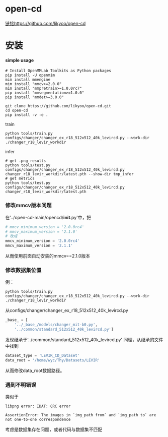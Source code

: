 # open-cd
[链接](https://github.com/likyoo/open-cd)https://github.com/likyoo/open-cd

# 安装
#### simple usage
```
# Install OpenMMLab Toolkits as Python packages
pip install -U openmim
mim install mmengine
mim install "mmcv>=2.0.0"
mim install "mmpretrain>=1.0.0rc7"
pip install "mmsegmentation>=1.0.0"
pip install "mmdet>=3.0.0"
```
```
git clone https://github.com/likyoo/open-cd.git
cd open-cd
pip install -v -e .
```
train
```
python tools/train.py configs/changer/changer_ex_r18_512x512_40k_levircd.py --work-dir ./changer_r18_levir_workdir
```
infer
```
# get .png results
python tools/test.py configs/changer/changer_ex_r18_512x512_40k_levircd.py  changer_r18_levir_workdir/latest.pth --show-dir tmp_infer
# get metrics
python tools/test.py configs/changer/changer_ex_r18_512x512_40k_levircd.py  changer_r18_levir_workdir/latest.pth
```

### 修改mmcv版本问题
在'../open-cd-main/opencd/__init__.py'中，把
```python
# mmcv_minimum_version = '2.0.0rc4'
# mmcv_maximum_version = '2.1.0'
# 改成
mmcv_minimum_version = '2.0.0rc4'
mmcv_maximum_version = '2.1.1'
```
从而使用前面自动安装的mmcv==2.1.0版本

### 修改数据集位置
例：
```
python tools/train.py configs/changer/changer_ex_r18_512x512_40k_levircd.py --work-dir ./changer_r18_levir_workdir
```
从configs/changer/changer_ex_r18_512x512_40k_levircd.py
```python
_base_ = [
    '../_base_/models/changer_mit-b0.py', 
    '../common/standard_512x512_40k_levircd.py']
```
发现继承于'../common/standard_512x512_40k_levircd.py'
同理，从继承的文件中找到
```python
dataset_type = 'LEVIR_CD_Dataset'
data_root = '/home/wyc/Thy/Datasets/LEVIR'
```
从而修改data_root数据路径。

### 遇到不明错误
类似于
```
libpng error: IDAT: CRC error

AssertionError: The images in `img_path from` and `img_path to` are not one-to-one correspondence
```
考虑是数据集存在问题，或者代码与数据集不匹配

